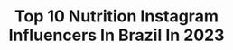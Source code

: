 ---
title: Top 10 Nutrition Instagram Influencers In Brazil In 2023
description: >-
  Find top nutrition Instagram influencers in Brazil in 2023. Most popular hashtags: #lifestyle #love #gym #summer.
platform: Instagram
hits: 405
text_top: Discover the top-rated Instagram accounts on inBeat.
text_bottom: Our database has 405 Instagram influencers like this in Brazil for you to contact.
profiles:
  - username: "fabianoguigas"
    fullname: >-
      Fabiano Dantas Guigas
    bio: >-
      📈Founder & CEO @centraldosuplemento @cdsdistribuidoraba @1pure_nutrition @coachsupplementbr @muscleprobr @elementox.energy 👇ESCOLA MAROMBA👇
    location: "Brazil"
    followers: 54578
    engagement: 1417
    commentsToLikes: 8.581092
    id: ck9wdedpof9j70j781dmzpt5e
    verified: false
    hashtags: "#1purenutrition, #teamcentral, #youtube, #bodyfit"
  - username: "taticoelhotati"
    fullname: >-
      Tati Coelho
    bio: >-
      RJ • 6 PITBULLS • VIDA SAUDÁVEL ⠀ 🌞✨ 🌊🧘🏻‍♀️🧿 ♌️ 🌻🐾 ⠀ 𝒆𝒎 𝒄𝒐𝒏𝒔𝒕𝒂𝒏𝒕𝒆 𝒆𝒗𝒐𝒍𝒖𝒄̧𝒂̃𝒐 ❋ @mundomarombabr (cupom:TATI)💥 ❋ @dcx.nutrition 🚀
    location: "Brazil"
    followers: 41002
    engagement: 1449
    commentsToLikes: 0.035688
    id: ckaov5qtk36as0i78peoq4gp0
    verified: false
    hashtags: "#sun, #amar, #sea, #luzepaz"
  - username: "alessandradelduque"
    fullname: >-
      Alessandra Delduque
    bio: >-
      • Fitness | Healthy Life • @teamcarolvaz @mundomarombabr @dcx.nutrition
    location: "Brazil"
    followers: 27465
    engagement: 358
    commentsToLikes: 0.041807
    id: ck6u6wsczi63l0j71mq2m35ud
    verified: false
    hashtags: "#coisasboasacontecem, #lifestyle, #botox, #belezafeminina"
  - username: "helenkamura"
    fullname: >-
      Helen Kamura
    bio: >-
      📍Alagoana 🛩 RJ 🎓Nutrição 🦁Leonina 👑Mãe da princesa Sophie 🏋🏻‍♀️@teamcarolvaz 💊@dcx.nutrition 💪🏼@mundomarombabr Cupom 10% Helen01
    location: "Brazil"
    followers: 24271
    engagement: 586
    commentsToLikes: 0.053633
    id: ckaov5rru36f60i78ddw9j1pm
    verified: false
    hashtags: "#dieta, #foto, #wellness, #fitness"
  - username: "catarinamadureira_"
    fullname: >-
      Catarina Madureira
    bio: >-
      • Porto 🇵🇹 • 22 • Nutrition Student 🎓🍉 • @shopmycloset_cm
    location: "Brazil"
    followers: 29879
    engagement: 1730
    commentsToLikes: 0.016717
    id: ck6tzettr9a9n0j71thwvgr3k
    verified: false
    hashtags: "#portugal, #algarve, #family, #summer"
  - username: "priscilacavilha"
    fullname: >-
      PCCavilha
    bio: >-
      Physical Therapy / Coach 🇺🇸 IFBB PRO LEAGUE @kn_nutrition @bellagymfitness @kittys_bikinis
    location: "Brazil"
    followers: 93821
    engagement: 222
    commentsToLikes: 0.039673
    id: ck602dcqnh6c70i14qn2398bq
    verified: false
    hashtags: "#love, #ifbbpro, #ifbbproleague, #wpd"
  - username: "maripsaad"
    fullname: >-
      🌻 MARIANA SAAD
    bio: >-
      🎓 ғɪsɪᴏᴛᴇʀᴀᴘɪᴀ •💲ᴀᴅᴍ 🚘 ᴇᴍᴘʀᴇsáʀɪᴀ ɴᴏ setor ᴀᴜᴛᴏᴍᴏᴛɪᴠᴏ 🏋🏼‍♀️ @teamcarolvaz 👨🏻‍⚕️ @drdouglastigre 🥗 @arilima 🍼 @dcx.nutrition - cód ᴍᴀʀɪ10
    location: "Brazil"
    followers: 18546
    engagement: 245
    commentsToLikes: 0.172063
    id: ckaov5sbo36ie0i784hkzihmm
    verified: false
    hashtags: "#repost, #pilates, #tbt, #fluidez"
  - username: "luanabhering"
    fullname: >-
      Luana Bhering
    bio: >-
      Rio de Janeiro ☀️ + Vários destinos ✈️ 👙 @corgoiaba 🏋🏻‍♀️ @teamcarolvaz 💪🏼 @mundomarombabr |cód: LUANA10 (10% off) 💊 @dcx.nutrition
    location: "Brazil"
    followers: 18164
    engagement: 246
    commentsToLikes: 0.097857
    id: ckaov5r7736c50i781ut0en3h
    verified: false
    hashtags: "#fitnessmotivation, #biquinisrj, #modapraialuxo, #beachwear"
  - username: "thaicaval_oficial"
    fullname: >-
      Thaiane Cavalcante
    bio: >-
      🎯| CRISTO 🌐| #marketingdigital 🍎| Nutritio’n student 6/8 🔥 Assista meus destaques e instories🔥 Comece por aqui 👇🏻📲
    location: "Brazil"
    followers: 7091
    engagement: 493
    commentsToLikes: 0.587937
    id: ckf5om98e2uhl0j2327vq05wy
    verified: false
    hashtags: "#empreendedorismo, #mmnbrasil, #sa, #marketingdigital"
  - username: "jotta.mike"
    fullname: >-
      Jônatas Guimarães
    bio: >-
      Jesus muda tudo!🙏🏼 PMERJ 👮🏻‍♂️ Cristão ✝️ Viajante🌎 🇧🇷🇧🇴🇵🇾 @mundomarombabr @dcx.nutrition 💪🏼 Membro da Realeza 🤴🏻
    location: "Brazil"
    followers: 121099
    engagement: 454
    commentsToLikes: 0.016813
    id: ckap7pai3kz2h0i78g6sgo95d
    verified: false
    hashtags: ""
---